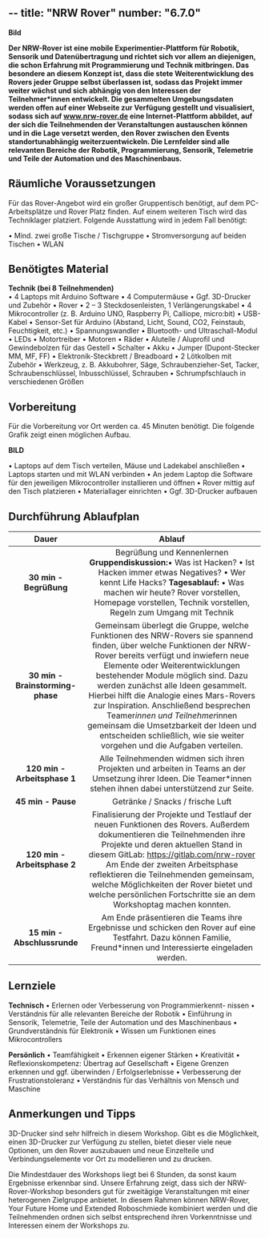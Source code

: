 --
title: 				"NRW Rover"
number: 	"6.7.0"
---  

**Bild**

**Der NRW-Rover ist eine mobile Experimentier-Plattform für Robotik, Sensorik und Datenübertragung und richtet sich vor allem an diejenigen, die schon Erfahrung mit Programmierung und Technik mitbringen. Das besondere an diesem Konzept ist, dass die stete Weiterentwicklung des Rovers jeder Gruppe selbst überlassen ist, sodass das Projekt immer weiter wächst und sich abhängig von den Interessen der Teilnehmer*innen entwickelt.
Die gesammelten Umgebungsdaten werden offen auf einer Webseite zur Verfügung gestellt und visualisiert, sodass sich auf www.nrw-rover.de eine Internet-Plattform abbildet, auf der sich die Teilnehmenden der Veranstaltungen austauschen können und in die Lage versetzt werden, den Rover zwischen den Events standortunabhängig weiterzuentwickeln. Die Lernfelder sind alle relevanten Bereiche der Robotik, Programmierung, Sensorik, Telemetrie und Teile der Automation und des Maschinenbaus.**

## Räumliche Voraussetzungen
Für das Rover-Angebot wird ein großer Gruppentisch benötigt, auf dem PC-Arbeitsplätze und Rover Platz finden. Auf einem weiteren Tisch wird das Techniklager platziert. Folgende Ausstattung wird in jedem Fall benötigt:

• Mind. zwei große Tische / Tischgruppe • Stromversorgung auf beiden Tischen
• WLAN

## Benötigtes Material
**Technik (bei 8 Teilnehmenden)**  
• 4 Laptops mit Arduino Software • 4 Computermäuse
• Ggf. 3D-Drucker und Zubehör
• Rover
• 2 – 3 Steckdosenleisten, 1 Verlängerungskabel
• 4 Mikrocontroller (z. B. Arduino UNO, Raspberry Pi,
Calliope, micro:bit)
• USB-Kabel
• Sensor-Set für Arduino (Abstand, Licht, Sound, CO2,
Feinstaub, Feuchtigkeit, etc.)
• Spannungswandler
• Bluetooth- und Ultraschall-Modul
• LEDs
• Motortreiber
• Motoren
• Räder
• Aluteile / Aluprofil und Gewindebolzen für das Gestell
• Schalter
• Akku
• Jumper (Dupont-Stecker MM, MF, FF)
• Elektronik-Steckbrett / Breadboard
• 2 Lötkolben mit Zubehör
• Werkzeug, z. B. Akkubohrer, Säge, Schraubenzieher-Set,
Tacker, Schraubenschlüssel, Inbusschlüssel, Schrauben • Schrumpfschlauch in verschiedenen Größen

## Vorbereitung
Für die Vorbereitung vor Ort werden ca. 45 Minuten benötigt. Die folgende Grafik zeigt einen möglichen Aufbau.

**BILD**

• Laptops auf dem Tisch verteilen, Mäuse und 
Ladekabel anschließen
• Laptops starten und mit WLAN verbinden
• An jedem Laptop die Software für den jeweiligen
Mikrocontroller installieren und öffnen 
• Rover mittig auf den Tisch platzieren
• Materiallager einrichten
• Ggf. 3D-Drucker aufbauen

## Durchführung Ablaufplan

|Dauer| Ablauf |
|:----:|:---:|
|**30 min - Begrüßung**| Begrüßung und Kennenlernen **Gruppendiskussion:**• Was ist Hacken? • Ist Hacken immer etwas Negatives?  • Wer kennt Life Hacks? **Tagesablauf:** • Was machen wir heute? Rover vorstellen, Homepage vorstellen, Technik vorstellen, Regeln zum Umgang mit Technik|
|**30 min - Brainstorming-phase**| Gemeinsam überlegt die Gruppe, welche Funktionen des NRW-Rovers sie spannend finden, über welche Funktionen der NRW-Rover bereits verfügt und inwiefern neue Elemente oder Weiterentwicklungen bestehender Module möglich sind. Dazu werden zunächst alle Ideen gesammelt. Hierbei hilft die Analogie eines Mars-Rovers zur Inspiration. Anschließend besprechen Teamer*innen und Teilnehmer*innen gemeinsam die Umsetzbarkeit der Ideen und entscheiden schließlich, wie sie weiter vorgehen und die Aufgaben verteilen.|
|**120 min - Arbeitsphase 1**| Alle Teilnehmenden widmen sich ihren Projekten und arbeiten in Teams an der Umsetzung ihrer Ideen. Die Teamer*innen stehen ihnen dabei unterstützend zur Seite.|
|**45 min - Pause**| Getränke / Snacks / frische Luft|
|**120 min - Arbeitsphase 2**|Finalisierung der Projekte und Testlauf der neuen  Funktionen des Rovers. Außerdem dokumentieren die Teilnehmenden ihre Projekte und deren aktuellen Stand in diesem GitLab: https://gitlab.com/nrw-rover Am Ende der zweiten Arbeitsphase reflektieren die Teilnehmenden gemeinsam, welche Möglichkeiten der Rover bietet und welche persönlichen Fortschritte sie an dem Workshoptag machen konnten.|
|**15 min - Abschlussrunde**|Am Ende präsentieren die Teams ihre Ergebnisse und schicken den Rover auf eine Testfahrt. Dazu können Familie, Freund*innen und Interessierte eingeladen werden.|

## Lernziele
**Technisch**
• Erlernen oder Verbesserung von Programmierkennt-
nissen
• Verständnis für alle relevanten Bereiche der Robotik
• Einführung in Sensorik, Telemetrie, Teile der Automation und des Maschinenbaus
• Grundverständnis für Elektronik
• Wissen um Funktionen eines Mikrocontrollers

**Persönlich**
• Teamfähigkeit
• Erkennen eigener Stärken
• Kreativität
• Reflexionskompetenz: Übertrag auf Gesellschaft
• Eigene Grenzen erkennen und ggf. überwinden /
Erfolgserlebnisse
• Verbesserung der Frustrationstoleranz
• Verständnis für das Verhältnis von Mensch und Maschine

## Anmerkungen und Tipps
3D-Drucker sind sehr hilfreich in diesem Workshop. Gibt es die Möglichkeit, einen 3D-Drucker zur Verfügung zu stellen, bietet dieser viele neue Optionen, um den Rover auszubauen und neue Einzelteile und Verbindungselemente vor Ort zu modellieren und zu drucken.

Die Mindestdauer des Workshops liegt bei 6 Stunden, da sonst kaum Ergebnisse erkennbar sind. Unsere Erfahrung zeigt, dass sich der NRW-Rover-Workshop besonders gut für zweitägige Veranstaltungen mit einer heterogenen Zielgruppe anbietet. In diesem Rahmen können NRW-Rover, Your Future Home und Extended Roboschmiede kombiniert werden und die Teilnehmenden ordnen sich selbst entsprechend ihren Vorkenntnisse und Interessen einem der Workshops zu.